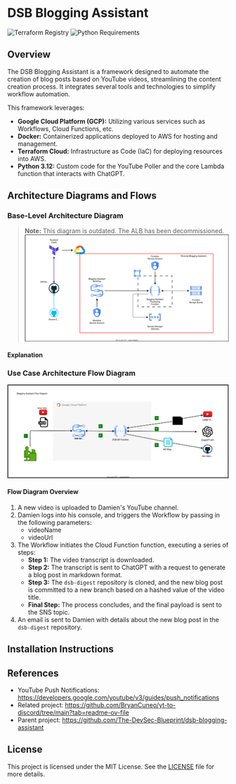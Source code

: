 # DSB Blogging Assistant

![Terraform Registry](https://img.shields.io/badge/Terraform-Registry-purple?logo=terraform)
![Python Requirements](https://img.shields.io/badge/python-3.12-blue?logo=python)

## Overview

The DSB Blogging Assistant is a framework designed to automate the creation of blog posts based on YouTube videos, streamlining the content creation process. It integrates several tools and technologies to simplify workflow automation.

This framework leverages:

- **Google Cloud Platform (GCP):** Utilizing various services such as Workflows, Cloud Functions, etc.
- **Docker:** Containerized applications deployed to AWS for hosting and management.
- **Terraform Cloud:** Infrastructure as Code (IaC) for deploying resources into AWS.
- **Python 3.12:** Custom code for the YouTube Poller and the core Lambda function that interacts with ChatGPT.

## Architecture Diagrams and Flows

### Base-Level Architecture Diagram

> **Note:** This diagram is outdated. The ALB has been decommissioned.  
> ![Base Architecture Diagram](./docs/images/architecture.drawio.svg)

#### Explanation

### Use Case Architecture Flow Diagram

![Flow Diagram](./docs/images/flow.drawio.svg)

#### Flow Diagram Overview

1. A new video is uploaded to Damien's YouTube channel.
1. Damien logs into his console, and triggers the Workflow by passing in the following parameters:
   - videoName
   - videoUrl
1. The Workflow initiates the Cloud Function function, executing a series of steps:
   - **Step 1:** The video transcript is downloaded.
   - **Step 2:** The transcript is sent to ChatGPT with a request to generate a blog post in markdown format.
   - **Step 3:** The `dsb-digest` repository is cloned, and the new blog post is committed to a new branch based on a hashed value of the video title.
   - **Final Step:** The process concludes, and the final payload is sent to the SNS topic.
1. An email is sent to Damien with details about the new blog post in the `dsb-digest` repository.

## Installation Instructions

## References

- YouTube Push Notifications: <https://developers.google.com/youtube/v3/guides/push_notifications>
- Related project: <https://github.com/BryanCuneo/yt-to-discord/tree/main?tab=readme-ov-file>
- Parent project: <https://github.com/The-DevSec-Blueprint/dsb-blogging-assistant>

## License

This project is licensed under the MIT License. See the [LICENSE](LICENSE) file for more details.
